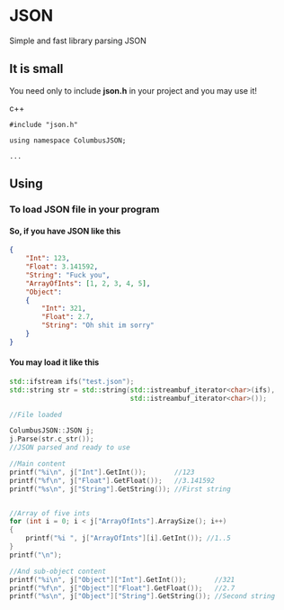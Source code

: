 # JSON
Simple and fast library parsing JSON

## It is small
You need only to include **json.h** in your project and you may use it!

c++
```
#include "json.h"

using namespace ColumbusJSON;

...
```

## Using

### To load JSON file in your program

#### So, if you have JSON like this

```json
{
	"Int": 123,
	"Float": 3.141592,
	"String": "Fuck you",
	"ArrayOfInts": [1, 2, 3, 4, 5],
	"Object":
	{
		"Int": 321,
		"Float": 2.7,
		"String": "Oh shit im sorry"
	}
}
```

#### You may load it like this

```c++
std::ifstream ifs("test.json");
std::string str = std::string(std::istreambuf_iterator<char>(ifs),
                              std::istreambuf_iterator<char>());

//File loaded

ColumbusJSON::JSON j;
j.Parse(str.c_str());
//JSON parsed and ready to use

//Main content
printf("%i\n", j["Int"].GetInt());       //123
printf("%f\n", j["Float"].GetFloat());   //3.141592
printf("%s\n", j["String"].GetString()); //First string


//Array of five ints
for (int i = 0; i < j["ArrayOfInts"].ArraySize(); i++)
{
	printf("%i ", j["ArrayOfInts"][i].GetInt()); //1..5
}
printf("\n");

//And sub-object content
printf("%i\n", j["Object"]["Int"].GetInt());       //321
printf("%f\n", j["Object"]["Float"].GetFloat());   //2.7
printf("%s\n", j["Object"]["String"].GetString()); //Second string
```

